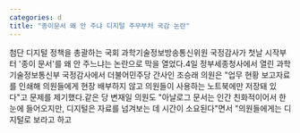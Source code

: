 ```yaml
---
categories: d
title: "종이문서 왜 안 주냐 디지털 주무부처 국감 논란"
---
```

첨단 디지털 정책을 총괄하는 국회 과학기술정보방송통신위원 국정감사가 첫날 시작부터 &#39;종이 문서&#39;를 왜 안 주느냐는 논란으로 막을 열었다.4일 정부세종청사에서 열린 과학기술정보통신부 국정감사에서 더불어민주당 간사인 조승래 의원은 "업무 현황 보고자료를 인쇄해 의원들에게 현장 배부하지 않고 의원들이 사용하는 노트북에만 저장돼 있다"고 문제를 제기했다.같은 당 변재일 의원도 "아날로그 문서는 인간 친화적이어서 한눈에 들어오지만, 디지털은 자료를 넘겨보는 데 시간이 소요된다"면서 "의원들에게는 디지털로 보라고 하고